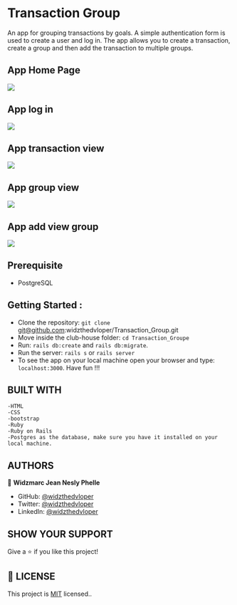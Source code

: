 # Transaction Group
An app for grouping transactions by goals. A simple authentication form is used to create a user and log in. The app allows you to create a transaction, create a group and then add the transaction to multiple groups.

## App Home Page
![](app/assets/images/profil.png)
## App log in
![](app/assets/images/log_in.png)
## App transaction view
![](app/assets/images/transaction.png)
## App group view
![](app/assets/images/group.png)
## App add view group
![](app/assets/images/addtogroup.png)

## Prerequisite
- PostgreSQL

## Getting Started :
- Clone the repository: `git clone` git@github.com:widzthedvloper/Transaction_Group.git
- Move inside the club-house folder: `cd Transaction_Groupe`
- Run: `rails db:create` and `rails db:migrate`.
- Run the server: `rails s` or `rails server`
- To see the app on your local machine open your browser and type: `localhost:3000`. Have fun !!!


## BUILT WITH

    -HTML
    -CSS
    -bootstrap
    -Ruby
    -Ruby on Rails
    -Postgres as the database, make sure you have it installed on your local machine.


##  AUTHORS

👤 **Widzmarc Jean Nesly Phelle**

- GitHub: [@widzthedvloper](https://github.com/widzthedvloper)
- Twitter: [@widzthedvloper](https://twitter.com/widzthedvloper)
- LinkedIn: [@widzthedvloper](https://www.linkedin.com/in/widzmarc-jean-nesly-phelle-252a26129/)

## SHOW YOUR SUPPORT
Give a :star: if you like this project!

## 📝 LICENSE
This project is [MIT](/LICENSE) licensed..
